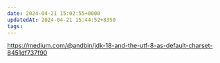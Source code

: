 ```yaml
---
date: 2024-04-21 15:02:55+0000
updatedAt: 2024-04-21 15:44:52+8350
tags: 
---
```

https://medium.com/@andbin/jdk-18-and-the-utf-8-as-default-charset-8451df737f90